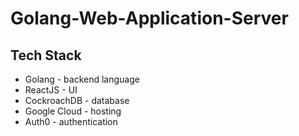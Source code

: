 # Golang-Web-Application-Server

## Tech Stack
* Golang - backend language
* ReactJS - UI 
* CockroachDB - database
* Google Cloud - hosting
* Auth0 - authentication
